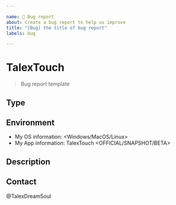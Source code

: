 ```yaml
---

name: 🐞 Bug report
about: Create a bug report to help us improve
title: "[Bug] the title of bug report"
labels: bug

---
```


# TalexTouch

> Bug report template
<!-- Thank you for reporting! -->

## Type

<!-- Select which type best matches your bug -->

<!-- - Logic Error
- UI-UX Error (Layouts and others)
- Animation Error
- Performance Error
- Safety Error
- Test not full-covered
- OS Error
- Dependencies Error
- File Error
- Api Error
- Other error -->

<!-- For example: -->

<!-- Type: UI-UX Error -->

## Environment

<!-- Please provide your information! -->
<!-- We don't accept dev-version bug reports! If you meet, please give us a PR instead! -->

- My OS information: <Windows/MacOS/Linux> <Version>
- My App information: TalexTouch <version> <OFFICIAL/SNAPSHOT/BETA>

## Description

<!-- Please insert your description here and provide especially info about the "what" this report is about -->

<!-- Try to give a whole step about how to repetition it! -->

## Contact

<!-- We use this just to ensure our engineers could receive it, and assist you to find more developers to solve this as soon as possible! -->

@TalexDreamSoul

<!-- However, we only have one developer so far! -->
